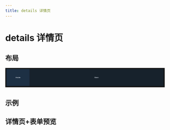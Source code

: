 ```yaml
---
title: details 详情页
---
```


# details 详情页

## 布局

![alt text](assets/tableView/image.png)

## 示例

<demo path="./def.vue" />

## 详情页+表单预览

<demo path="./form2.vue" />

<API src="./data.json" lang="zh"></API>
